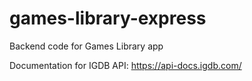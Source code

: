 # games-library-express
 Backend code for Games Library app


 Documentation for IGDB API:
 https://api-docs.igdb.com/